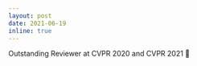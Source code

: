 ```yaml
---
layout: post
date: 2021-06-19 
inline: true
---
```


Outstanding Reviewer at CVPR 2020 and CVPR 2021 :1st_place_medal:
